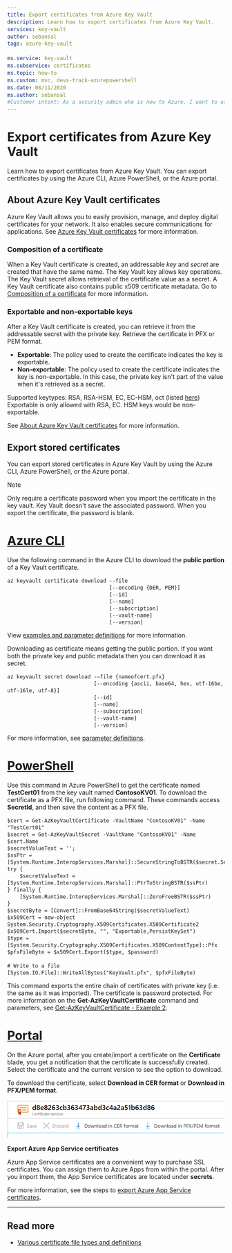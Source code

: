 ```yaml
---
title: Export certificates from Azure Key Vault
description: Learn how to export certificates from Azure Key Vault.
services: key-vault
author: sebansal
tags: azure-key-vault

ms.service: key-vault
ms.subservice: certificates
ms.topic: how-to
ms.custom: mvc, devx-track-azurepowershell
ms.date: 08/11/2020
ms.author: sebansal
#Customer intent: As a security admin who is new to Azure, I want to use Key Vault to securely store certificates in Azure.
---
```

# Export certificates from Azure Key Vault

Learn how to export certificates from Azure Key Vault. You can export certificates by using the Azure CLI, Azure PowerShell, or the Azure portal. 

## About Azure Key Vault certificates

Azure Key Vault allows you to easily provision, manage, and deploy digital certificates for your network. It also enables secure communications for applications. See [Azure Key Vault certificates](./about-certificates.md) for more information.

### Composition of a certificate

When a Key Vault certificate is created, an addressable *key* and *secret* are created that have the same name. The Key Vault key allows key operations. The Key Vault secret allows retrieval of the certificate value as a secret. A Key Vault certificate also contains public x509 certificate metadata. Go to [Composition of a certificate](./about-certificates.md#composition-of-a-certificate) for more information.

### Exportable and non-exportable keys

After a Key Vault certificate is created, you can retrieve it from the addressable secret with the private key. Retrieve the certificate in PFX or PEM format.

- **Exportable**: The policy used to create the certificate indicates the key is exportable.
- **Non-exportable**: The policy used to create the certificate indicates the key is non-exportable. In this case, the private key isn't part of the value when it's retrieved as a secret.

Supported keytypes: RSA, RSA-HSM, EC, EC-HSM, oct (listed [here](/rest/api/keyvault/createcertificate/createcertificate#jsonwebkeytype))
Exportable is only allowed with RSA, EC. HSM keys would be non-exportable.

See [About Azure Key Vault certificates](./about-certificates.md#exportable-or-non-exportable-key) for more information.

## Export stored certificates

You can export stored certificates in Azure Key Vault by using the Azure CLI, Azure PowerShell, or the Azure portal.

> [!NOTE]
> Only require a certificate password when you import the certificate in the key vault. Key Vault doesn't save the associated password. When you export the certificate, the password is blank.

# [Azure CLI](#tab/azure-cli)

Use the following command in the Azure CLI to download the **public portion** of a Key Vault certificate.

```azurecli
az keyvault certificate download --file
                                 [--encoding {DER, PEM}]
                                 [--id]
                                 [--name]
                                 [--subscription]
                                 [--vault-name]
                                 [--version]
```

View [examples and parameter definitions](/cli/azure/keyvault/certificate#az_keyvault_certificate_download) for more information.

Downloading as certificate means getting the public portion. If you want both the private key and public metadata then you can download it as secret.

```azurecli
az keyvault secret download -–file {nameofcert.pfx}
                            [--encoding {ascii, base64, hex, utf-16be, utf-16le, utf-8}]
                            [--id]
                            [--name]
                            [--subscription]
                            [--vault-name]
                            [--version]
```

For more information, see [parameter definitions](/cli/azure/keyvault/secret#az_keyvault_secret_download).

# [PowerShell](#tab/azure-powershell)

Use this command in Azure PowerShell to get the certificate named **TestCert01** from the key vault named **ContosoKV01**. To download the certificate as a PFX file, run following command. These commands access **SecretId**, and then save the content as a PFX file.

```azurepowershell
$cert = Get-AzKeyVaultCertificate -VaultName "ContosoKV01" -Name "TestCert01"
$secret = Get-AzKeyVaultSecret -VaultName "ContosoKV01" -Name $cert.Name
$secretValueText = '';
$ssPtr = [System.Runtime.InteropServices.Marshal]::SecureStringToBSTR($secret.SecretValue)
try {
    $secretValueText = [System.Runtime.InteropServices.Marshal]::PtrToStringBSTR($ssPtr)
} finally {
    [System.Runtime.InteropServices.Marshal]::ZeroFreeBSTR($ssPtr)
}
$secretByte = [Convert]::FromBase64String($secretValueText)
$x509Cert = new-object System.Security.Cryptography.X509Certificates.X509Certificate2
$x509Cert.Import($secretByte, "", "Exportable,PersistKeySet")
$type = [System.Security.Cryptography.X509Certificates.X509ContentType]::Pfx
$pfxFileByte = $x509Cert.Export($type, $password)

# Write to a file
[System.IO.File]::WriteAllBytes("KeyVault.pfx", $pfxFileByte)
```

This command exports the entire chain of certificates with private key (i.e. the same as it was imported). The certificate is password protected.
For more information on the **Get-AzKeyVaultCertificate** command and parameters, see [Get-AzKeyVaultCertificate - Example 2](/powershell/module/az.keyvault/Get-AzKeyVaultCertificate).

# [Portal](#tab/azure-portal)

On the Azure portal, after you create/import a certificate on the **Certificate** blade, you get a notification that the certificate is successfully created. Select the certificate and the current version to see the option to download.

To download the certificate, select **Download in CER format** or **Download in PFX/PEM format**.

![Certificate download](../media/certificates/quick-create-portal/current-version-shown.png)

**Export Azure App Service certificates**

Azure App Service certificates are a convenient way to purchase SSL certificates. You can assign them to Azure Apps from within the portal. After you import them, the App Service certificates are located under **secrets**.

For more information, see the steps to [export Azure App Service certificates](https://social.technet.microsoft.com/wiki/contents/articles/37431.exporting-azure-app-service-certificates.aspx).

---

## Read more
* [Various certificate file types and definitions](/archive/blogs/kaushal/various-ssltls-certificate-file-typesextensions)

